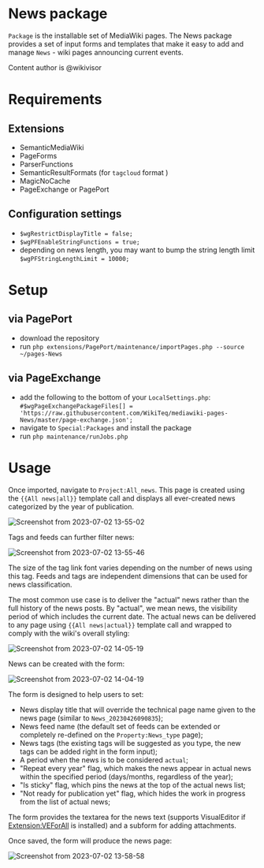 # News package

`Package` is the installable set of MediaWiki pages. The News package provides a set of input forms and templates that make it easy to add and manage `News` - wiki pages announcing current events.

Content author is @wikivisor

# Requirements

## Extensions

* SemanticMediaWiki
* PageForms
* ParserFunctions
* SemanticResultFormats (for `tagcloud` format )
* MagicNoCache
* PageExchange or PagePort

## Configuration settings

* `$wgRestrictDisplayTitle = false;`
* `$wgPFEnableStringFunctions = true;`
* depending on news length, you may want to bump the string length limit `$wgPFStringLengthLimit = 10000;`

# Setup

## via PagePort

* download the repository
* run `php extensions/PagePort/maintenance/importPages.php --source ~/pages-News`

## via PageExchange

* add the following to the bottom of your `LocalSettings.php`: `#$wgPageExchangePackageFiles[] = 'https://raw.githubusercontent.com/WikiTeq/mediawiki-pages-News/master/page-exchange.json';`
* navigate to `Special:Packages` and install the package
* run `php maintenance/runJobs.php`

# Usage

Once imported, navigate to `Project:All_news`. This page is created using the `{{All news|all}}` template call and displays all ever-created news categorized by the year of publication. 

![Screenshot from 2023-07-02 13-55-02](https://github.com/WikiTeq/mediawiki-pages-News/assets/62721134/4bc7eafa-b2ef-419e-8cb8-1339ec1c6ae8)

Tags and feeds can further filter news:

![Screenshot from 2023-07-02 13-55-46](https://github.com/WikiTeq/mediawiki-pages-News/assets/62721134/4d365fae-990c-4f87-9522-07b35e570d5e)

The size of the tag link font varies depending on the number of news using this tag. Feeds and tags are independent dimensions that can be used for news classification.

The most common use case is to deliver the "actual" news rather than the full history of the news posts. By "actual", we mean news, the visibility period of which includes the current date. The actual news can be delivered to any page using `{{All news|actual}}` template call and wrapped to comply with the wiki's overall styling: 

![Screenshot from 2023-07-02 14-05-19](https://github.com/WikiTeq/mediawiki-pages-News/assets/62721134/26e57994-5746-4cf6-b79a-5a4dd5b550ae)

News can be created with the form:

![Screenshot from 2023-07-02 14-04-19](https://github.com/WikiTeq/mediawiki-pages-News/assets/62721134/3a771c51-13fd-4466-a5f4-184dffcd3d2e)

The form is designed to help users to set:
* News display title that will override the technical page name given to the news page (similar to `News_20230426090835`);
* News feed name (the default set of feeds can be extended or completely re-defined on the `Property:News_type` page);
* News tags (the existing tags will be suggested as you type, the new tags can be added right in the form input);
* A period when the news is to be considered `actual`;
* "Repeat every year" flag, which makes the news appear in actual news within the specified period (days/months, regardless of the year);
* "Is sticky" flag, which pins the news at the top of the actual news list;
* "Not ready for publication yet" flag, which hides the work in progress from the list of actual news;

The form provides the textarea for the news text (supports VisualEditor if [Extension:VEForAll](https://www.mediawiki.org/wiki/Extension:VEForAll) is installed) and a subform for adding attachments.

Once saved, the form will produce the news page:

![Screenshot from 2023-07-02 13-58-58](https://github.com/WikiTeq/mediawiki-pages-News/assets/62721134/daa7207a-e2cb-4de0-a388-c45bff5f897c)




